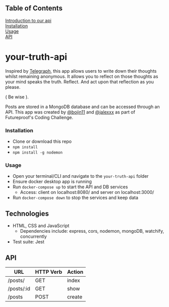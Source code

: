 ## Table of Contents
[Introduction to our api](#your-truth-api)  
[Installation](#Installation)  
[Usage](#Usage)  
[API](#api)  
 
# your-truth-api

Inspired by [Telegraph](https://telegra.ph/), this app allows users to write down their thoughts whilst remaining anonymous. It allows you to reflect on those thoughts as your mind speaks the truth. Reflect. And act upon that reflection as you please. 

( Be wise ). 

Posts are stored in a MongoDB database and can be accessed through an API. This app was created by [@bojin11](https://github.com/bojin11) and [@jalexxx](https://github.com/jalexxx/) as part of Futureproof's Coding Challenge.

### Installation

- Clone or download this repo
- `npm install`
-  `npm install -g nodemon`

### Usage

- Open your terminal/CLI and navigate to the `your-truth-api` folder
- Ensure docker desktop app is running
- Run `docker-compose up` to start the API and DB services
  - Access: client on localhost:8080/ and server on localhost:3000/
- Run `docker-compose down` to stop the services and keep data

## Technologies

- HTML, CSS and JavaScript
  - Dependencies include: express, cors, nodemon, mongoDB, watchify, concurrently
- Test suite: Jest

## API
| **URL** | **HTTP Verb** |  **Action**|
|------------|-------------|------------|
| /posts/         	| GET       	| index  
| /posts/:id        | GET       	| show   
| /posts          	| POST      	| create   
